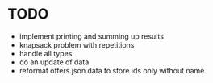 # TODO
- implement printing and summing up results
- knapsack problem with repetitions
- handle all types
- do an update of data 
- reformat offers.json data to store ids only without name 
